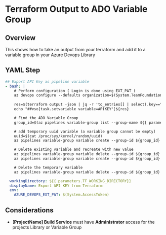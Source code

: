 # Terraform Output to ADO Variable Group

## Overview
This shows how to take an output from your terraform and add it to a variable group in your Azure Devops Library

## YAML Step
``` yml
## Export API Key as pipeline variable
- bash: |
    # Perform configuration ( Login is done using EXT_PAT )
    az devops configure --defaults organization=$(System.TeamFoundationCollectionUri) project=$(System.TeamProjectId) --use-git-aliases true
    
    res=$(terraform output -json | jq -r 'to_entries[] | select(.key=="APIKEY") | .value.value')
    echo "##vso[task.setvariable variable=APIKEY"]${res}

    # Find the ADO Variable Group
    group_id=$(az pipelines variable-group list --group-name ${{ parameters.PROJECT_VARIABLE_GROUP_NAME }} --query '[0].id' -o json)

    # add temporary uuid variable (a variable group cannot be empty)
    uuid=$(cat /proc/sys/kernel/random/uuid)
    az pipelines variable-group variable create --group-id ${group_id} --name ${uuid}

    # Delete existing variable and recreate with new value
    az pipelines variable-group variable delete --group-id ${group_id} --name STATIC_WEBAPP_API_KEY
    az pipelines variable-group variable create --group-id ${group_id} --name STATIC_WEBAPP_API_KEY --value ${res}

    # Delete the temporary variable
    az pipelines variable-group variable delete --group-id ${group_id} --name ${uuid}

  workingDirectory: ${{ parameters.TF_WORKING_DIRECTORY}}
  displayName: Export API KEY from Terraform
  env:
    AZURE_DEVOPS_EXT_PAT: $(System.AccessToken)
```
## Considerations
- **[ProjectName] Build Service** must have **Administrator** access for the projects Library or Variable Group
